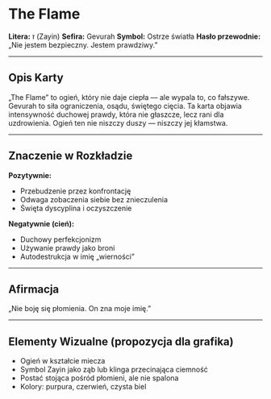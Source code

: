 # The Flame

**Litera:** ז (Zayin)
**Sefira:** Gevurah
**Symbol:** Ostrze światła
**Hasło przewodnie:** „Nie jestem bezpieczny. Jestem prawdziwy.”

---

## Opis Karty

„The Flame” to ogień, który nie daje ciepła — ale wypala to, co fałszywe. Gevurah to siła ograniczenia, osądu, świętego cięcia. Ta karta objawia intensywność duchowej prawdy, która nie głaszcze, lecz rani dla uzdrowienia. Ogień ten nie niszczy duszy — niszczy jej kłamstwa.

---

## Znaczenie w Rozkładzie

**Pozytywnie:**
- Przebudzenie przez konfrontację
- Odwaga zobaczenia siebie bez znieczulenia
- Święta dyscyplina i oczyszczenie

**Negatywnie (cień):**
- Duchowy perfekcjonizm
- Używanie prawdy jako broni
- Autodestrukcja w imię „wierności”

---

## Afirmacja

„Nie boję się płomienia. On zna moje imię.”

---

## Elementy Wizualne (propozycja dla grafika)

- Ogień w kształcie miecza
- Symbol Zayin jako ząb lub klinga przecinająca ciemność
- Postać stojąca pośród płomieni, ale nie spalona
- Kolory: purpura, czerwień, czysta biel
